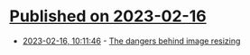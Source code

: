 # [Published on 2023-02-16](index.md)

* [2023-02-16, 10:11:46](https://news.ycombinator.com/item?id=34816918) - [The dangers behind image resizing](https://zuru.tech/blog/the-dangers-behind-image-resizing)
